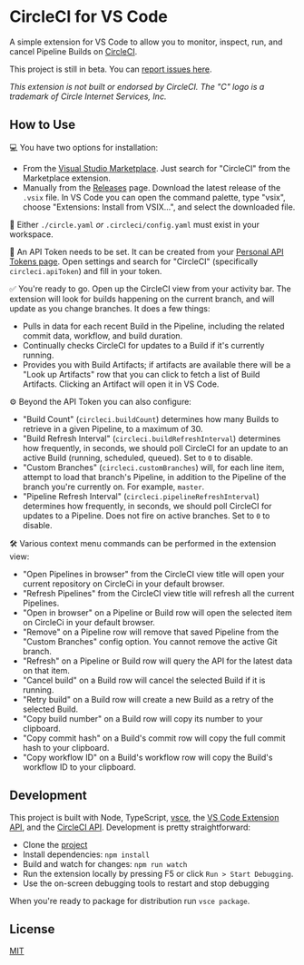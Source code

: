 # CircleCI for VS Code

A simple extension for VS Code to allow you to monitor, inspect, run, and cancel Pipeline Builds on [CircleCI](https://circleci.com).

This project is still in beta. You can [report issues here](https://github.com/jodyheavener/circleci-vscode/issues).

_This extension is not built or endorsed by CircleCI. The "C" logo is a trademark of Circle Internet Services, Inc._

## How to Use

💻 You have two options for installation:

- From the [Visual Studio Marketplace](https://marketplace.visualstudio.com/items?itemName=jodyh.circleci-vscode). Just search for "CircleCI" from the Marketplace extension.
- Manually from the [Releases](https://github.com/jodyheavener/circleci-vscode/releases) page. Download the latest release of the `.vsix` file. In VS Code you can open the command palette, type "vsix", choose "Extensions: Install from VSIX...", and select the downloaded file.

📝 Either `./circle.yaml` _or_ `.circleci/config.yaml` must exist in your workspace.

🔑 An API Token needs to be set. It can be created from your [Personal API Tokens page](https://app.circleci.com/settings/user/tokens). Open settings and search for "CircleCI" (specifically `circleci.apiToken`) and fill in your token.

✅ You're ready to go. Open up the CircleCI view from your activity bar. The extension will look for builds happening on the current branch, and will update as you change branches. It does a few things:

- Pulls in data for each recent Build in the Pipeline, including the related commit data, workflow, and build duration.
- Continually checks CircleCI for updates to a Build if it's currently running.
- Provides you with Build Artifacts; if artifacts are available there will be a "Look up Artifacts" row that you can click to fetch a list of Build Artifacts. Clicking an Artifact will open it in VS Code.

⚙️ Beyond the API Token you can also configure:

- "Build Count" (`circleci.buildCount`) determines how many Builds to retrieve in a given Pipeline, to a maximum of 30.
- "Build Refresh Interval" (`circleci.buildRefreshInterval`) determines how frequently, in seconds, we should poll CircleCI for an update to an active Build (running, scheduled, queued). Set to `0` to disable.
- "Custom Branches" (`circleci.customBranches`) will, for each line item, attempt to load that branch's Pipeline, in addition to the Pipeline of the branch you're currently on. For example, `master`.
- "Pipeline Refresh Interval" (`circleci.pipelineRefreshInterval`) determines how frequently, in seconds, we should poll CircleCI for updates to a Pipeline. Does not fire on active branches. Set to `0` to disable.

🛠 Various context menu commands can be performed in the extension view:

- "Open Pipelines in browser" from the CircleCI view title will open your current repository on CircleCi in your default browser.
- "Refresh Pipelines" from the CircleCI view title will refresh all the current Pipelines.
- "Open in browser" on a Pipeline or Build row will open the selected item on CircleCi in your default browser.
- "Remove" on a Pipeline row will remove that saved Pipeline from the "Custom Branches" config option. You cannot remove the active Git branch.
- "Refresh" on a Pipeline or Build row will query the API for the latest data on that item.
- "Cancel build" on a Build row will cancel the selected Build if it is running.
- "Retry build" on a Build row will create a new Build as a retry of the selected Build.
- "Copy build number" on a Build row will copy its number to your clipboard.
- "Copy commit hash" on a Build's commit row will copy the full commit hash to your clipboard.
- "Copy workflow ID" on a Build's workflow row will copy the Build's workflow ID to your clipboard.

## Development

This project is built with Node, TypeScript, [vsce](https://github.com/microsoft/vscode-vsce), the [VS Code Extension API](https://code.visualstudio.com/api), and the [CircleCI API](https://www.npmjs.com/package/circleci). Development is pretty straightforward:

- Clone the [project](https://github.com/jodyheavener/circleci-vscode)
- Install dependencies: `npm install`
- Build and watch for changes: `npm run watch`
- Run the extension locally by pressing F5 or click `Run > Start Debugging`.
- Use the on-screen debugging tools to restart and stop debugging

When you're ready to package for distribution run `vsce package`.

## License

[MIT](./LICENSE)
